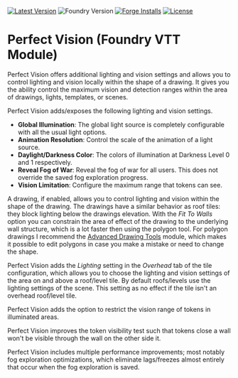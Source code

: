 [![Latest Version](https://img.shields.io/github/v/release/dev7355608/perfect-vision?display_name=tag&sort=semver&label=Latest%20Version)](https://github.com/dev7355608/perfect-vision/releases/latest)
![Foundry Version](https://img.shields.io/endpoint?url=https://foundryshields.com/version?url=https%3A%2F%2Fraw.githubusercontent.com%2Fdev7355608%2Fperfect-vision%2Fmain%2Fmodule.json)
[![Forge Installs](https://img.shields.io/badge/dynamic/json?label=Forge%20Installs&query=package.installs&suffix=%25&url=https%3A%2F%2Fforge-vtt.com%2Fapi%2Fbazaar%2Fpackage%2Fperfect-vision&colorB=blueviolet)](https://forge-vtt.com/bazaar#package=perfect-vision)
[![License](https://img.shields.io/github/license/dev7355608/perfect-vision?label=License)](LICENSE)

# Perfect Vision (Foundry VTT Module)

Perfect Vision offers additional lighting and vision settings and allows you to control lighting and vision locally within the shape of a drawing.
It gives you the ability control the maximum vision and detection ranges within the area of drawings, lights, templates, or scenes.

Perfect Vision adds/exposes the following lighting and vision settings.
- **Global Illumination**: The global light source is completely configurable with all the usual light options.
- **Animation Resolution**: Control the scale of the animation of a light source.
- **Daylight/Darkness Color**: The colors of illumination at Darkness Level 0 and 1 respectively.
- **Reveal Fog of War**: Reveal the fog of war for all users. This does not override the saved fog exploration progress.
- **Vision Limitation**: Configure the maximum range that tokens can see.

A drawing, if enabled, allows you to control lighting and vision within the shape of the drawing. The drawings have a similar behavior as roof tiles: they block lighting below the drawings elevation. With the *Fit To Walls* option you can constrain the area of effect of the drawing to the underlying wall structure, which is a lot faster then using the polygon tool. For polygon drawings I recommend the [Advanced Drawing Tools](https://github.com/dev7355608/advanced-drawing-tools) module, which makes it possible to edit polygons in case you make a mistake or need to change the shape.

Perfect Vision adds the *Lighting* setting in the *Overhead* tab of the tile configuration, which allows you to choose the lighting and vision settings of the area on and above a roof/level tile. By default roofs/levels use the lighting settings of the scene. This setting as no effect if the tile isn't an overhead roof/level tile.

Perfect Vision adds the option to restrict the vision range of tokens in illuminated areas.

Perfect Vision improves the token visibility test such that tokens close a wall won't be visible through the wall on the other side it.

Perfect Vision includes multiple performance improvements; most notably fog exploration optimizations, which eliminate lags/freezes almost entirely that occur when the fog exploration is saved.

